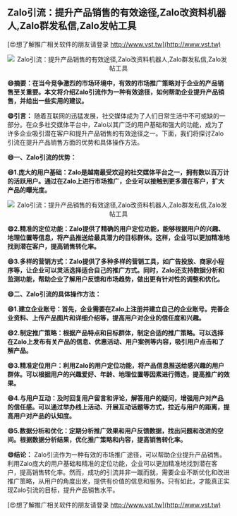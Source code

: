## **Zalo引流：提升产品销售的有效途径,Zalo改资料机器人,Zalo群发私信,Zalo发帖工具**

[😍想了解推广相关软件的朋友请登录 http://www.vst.tw](http://www.vst.tw)

 <center><img src="https://vst.tw/MP4/tuiguang/png/3.png" alt="Zalo引流：提升产品销售的有效途径,Zalo改资料机器人,Zalo群发私信,Zalo发帖工具"></center>

**😄摘要：在当今竞争激烈的市场环境中，有效的市场推广策略对于企业的产品销售至关重要。本文将介绍Zalo引流作为一种有效途径，如何帮助企业提升产品销售，并给出一些实用的建议。**

**😄引言：**
随着互联网的迅猛发展，社交媒体成为了人们日常生活中不可或缺的一部分。在众多社交媒体平台中，Zalo以其广泛的用户基础和强大的功能，成为了许多企业吸引潜在客户和提升产品销售的有效途径之一。下面，我们将探讨Zalo引流在提升产品销售方面的优势和具体操作方法。

**😄一、Zalo引流的优势：**

**😄1.庞大的用户基础：Zalo是越南最受欢迎的社交媒体平台之一，拥有数以百万计的活跃用户。通过在Zalo上进行市场推广，企业可以接触到更多潜在客户，扩大产品的曝光度。**

 <center><img src="https://vst.tw/MP4/tuiguang/png/7.png" alt="Zalo引流：提升产品销售的有效途径,Zalo改资料机器人,Zalo群发私信,Zalo发帖工具"></center>

**😄2.精准的定位功能：Zalo提供了精确的用户定位功能，能够根据用户的兴趣、地理位置等信息，将产品推送给最具潜力的目标群体。这样，企业可以更加精准地找到潜在客户，提高销售转化率。**

**😄3.多样的营销方式：Zalo提供了多种多样的营销工具，如广告投放、商家小程序等，让企业可以灵活选择适合自己的推广方式。同时，Zalo还支持数据分析和监测功能，帮助企业了解用户反馈和市场趋势，做出更有针对性的调整和优化。**

**😄二、Zalo引流的具体操作方法：**

**😄1.建立企业账号：首先，企业需要在Zalo上注册并建立自己的企业账号。完善企业资料、上传产品图片和详细介绍等，提高用户对企业的信任度和兴趣。**

**😄2.制定推广策略：根据产品特点和目标群体，制定合适的推广策略。可以选择在Zalo上发布有关产品的信息、优惠活动、用户案例等内容，吸引用户点击和了解产品。**

**😄3.精准定位用户：利用Zalo的用户定位功能，将产品信息推送给感兴趣的用户群体。可以根据用户的兴趣爱好、年龄、地理位置等因素进行筛选，提高推广的效果。**

**😄4.与用户互动：及时回复用户留言和评论，解答用户的疑问，增强用户对产品的信任感。可以通过举办线上活动、开展互动话题等方式，拉近与用户的距离，提高用户对产品的认知度。**

**😄5.数据分析和优化：定期分析推广效果和用户反馈数据，找出问题和改进的空间。根据数据分析结果，优化推广策略和内容，提高销售转化率。**

**😄结论：**
Zalo引流作为一种有效的市场推广途径，可以帮助企业提升产品销售。利用Zalo庞大的用户基础和精准的定位功能，企业可以更加精准地找到潜在客户，提高销售转化率。然而，成功的引流并非一蹴而就，需要企业不断优化和改进推广策略，从用户的角度出发，提供有价值的信息和服务。只有如此，才能真正实现Zalo引流的目标，提升产品销售水平。

[😍想了解推广相关软件的朋友请登录 http://www.vst.tw](http://www.vst.tw)




